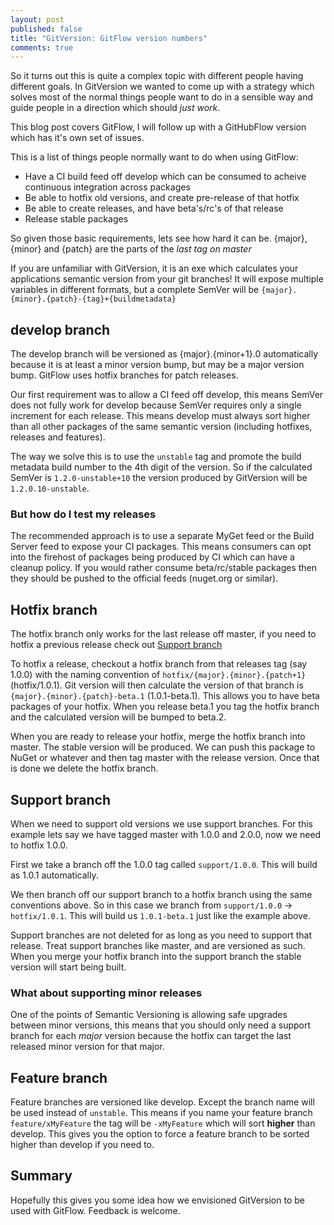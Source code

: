 ```yaml
---
layout: post
published: false
title: "GitVersion: GitFlow version numbers"
comments: true
---
```


So it turns out this is quite a complex topic with different people having different goals. In GitVersion we wanted to come up with a strategy which solves most of the normal things people want to do in a sensible way and guide people in a direction which should *just work*.

This blog post covers GitFlow, I will follow up with a GitHubFlow version which has it's own set of issues.

This is a list of things people normally want to do when using GitFlow:

 - Have a CI build feed off develop which can be consumed to acheive continuous integration across packages
 - Be able to hotfix old versions, and create pre-release of that hotfix
 - Be able to create releases, and have beta's/rc's of that release
 - Release stable packages

So given those basic requirements, lets see how hard it can be. {major}, {minor} and {patch} are the parts of the *last tag on master*

If you are unfamiliar with GitVersion, it is an exe which calculates your applications semantic version from your git branches! It will expose multiple variables in different formats, but a complete SemVer will be `{major}.{minor}.{patch}-{tag}+{buildmetadata}`

<!-- more -->

## develop branch
The develop branch will be versioned as {major}.{minor+1}.0 automatically because it is at least a minor version bump, but may be a major version bump. GitFlow uses hotfix branches for patch releases.

Our first requirement was to allow a CI feed off develop, this means SemVer does not fully work for develop because SemVer requires only a single increment for each release. This means develop must always sort higher than all other packages of the same semantic version (including hotfixes, releases and features).

The way we solve this is to use the `unstable` tag and promote the build metadata build number to the 4th digit of the version. So if the calculated SemVer is `1.2.0-unstable+10` the version produced by GitVersion will be `1.2.0.10-unstable`.

### But how do I test my releases
The recommended approach is to use a separate MyGet feed or the Build Server feed to expose your CI packages.
This means consumers can opt into the firehost of packages being produced by CI which can have a cleanup policy. If you would rather consume beta/rc/stable packages then they should be pushed to the official feeds (nuget.org or similar).

## Hotfix branch
The hotfix branch only works for the last release off master, if you need to hotfix a previous release check out [Support branch](#support-branch)

To hotfix a release, checkout a hotfix branch from that releases tag (say 1.0.0) with the naming convention of `hotfix/{major}.{minor}.{patch+1}` (hotfix/1.0.1). Git version will then calculate the version of that branch is `{major}.{minor}.{patch}-beta.1` (1.0.1-beta.1). This allows you to have beta packages of your hotfix. When you release beta.1 you tag the hotfix branch and the calculated version will be bumped to beta.2.

When you are ready to release your hotfix, merge the hotfix branch into master. The stable version will be produced. We can push this package to NuGet or whatever and then tag master with the release version.
Once that is done we delete the hotfix branch.

## Support branch
When we need to support old versions we use support branches. For this example lets say we have tagged master with 1.0.0 and 2.0.0, now we need to hotfix 1.0.0.

First we take a branch off the 1.0.0 tag called `support/1.0.0`. This will build as 1.0.1 automatically.

We then branch off our support branch to a hotfix branch using the same conventions above. So in this case we branch from `support/1.0.0` -> `hotfix/1.0.1`. This will build us `1.0.1-beta.1` just like the example above.

Support branches are not deleted for as long as you need to support that release. Treat support branches like master, and are versioned as such. When you merge your hotfix branch into the support branch the stable version will start being built.

### What about supporting minor releases
One of the points of Semantic Versioning is allowing safe upgrades between minor versions, this means that you should only need a support branch for each *major* version because the hotfix can target the last released minor version for that major.

## Feature branch
Feature branches are versioned like develop. Except the branch name will be used instead of `unstable`. This means if you name your feature branch `feature/xMyFeature` the tag will be `-xMyFeature` which will sort **higher** than develop. This gives you the option to force a feature branch to be sorted higher than develop if you need to.

## Summary
Hopefully this gives you some idea how we envisioned GitVersion to be used with GitFlow. Feedback is welcome.
